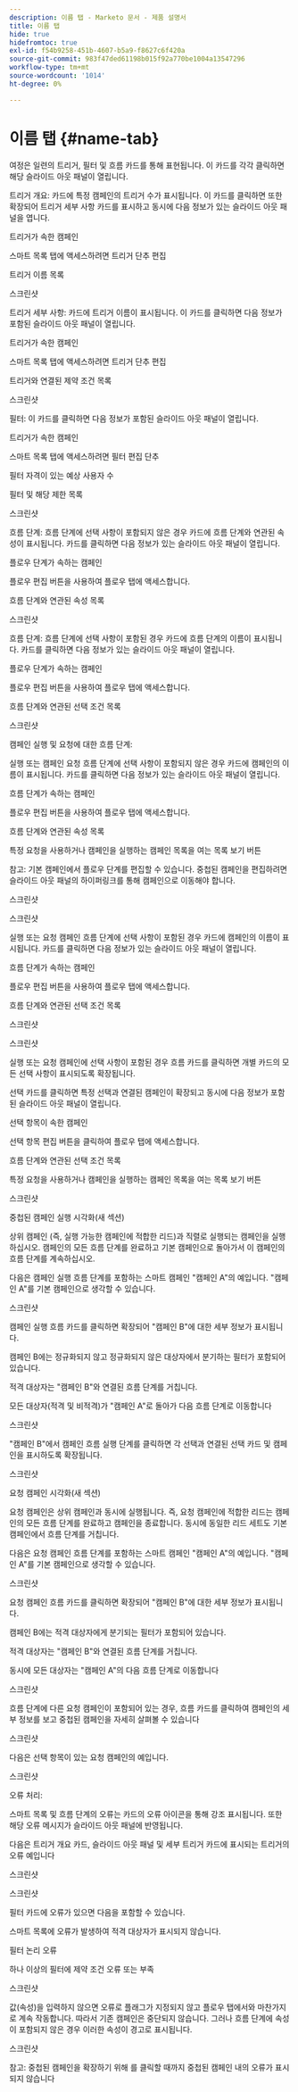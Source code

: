 ```yaml
---
description: 이름 탭 - Marketo 문서 - 제품 설명서
title: 이름 탭
hide: true
hidefromtoc: true
exl-id: f54b9258-451b-4607-b5a9-f8627c6f420a
source-git-commit: 983f47ded61198b015f92a770be1004a13547296
workflow-type: tm+mt
source-wordcount: '1014'
ht-degree: 0%

---
```


# 이름 탭 {#name-tab}

여정은 일련의 트리거, 필터 및 흐름 카드를 통해 표현됩니다. 이 카드를 각각 클릭하면 해당 슬라이드 아웃 패널이 열립니다.

트리거 개요: 카드에 특정 캠페인의 트리거 수가 표시됩니다. 이 카드를 클릭하면 또한 확장되어 트리거 세부 사항 카드를 표시하고 동시에 다음 정보가 있는 슬라이드 아웃 패널을 엽니다.

트리거가 속한 캠페인

스마트 목록 탭에 액세스하려면 트리거 단추 편집

트리거 이름 목록

스크린샷

트리거 세부 사항: 카드에 트리거 이름이 표시됩니다. 이 카드를 클릭하면 다음 정보가 포함된 슬라이드 아웃 패널이 열립니다.

트리거가 속한 캠페인

스마트 목록 탭에 액세스하려면 트리거 단추 편집

트리거와 연결된 제약 조건 목록

스크린샷

필터: 이 카드를 클릭하면 다음 정보가 포함된 슬라이드 아웃 패널이 열립니다.

트리거가 속한 캠페인

스마트 목록 탭에 액세스하려면 필터 편집 단추

필터 자격이 있는 예상 사용자 수

필터 및 해당 제한 목록

스크린샷

흐름 단계: 흐름 단계에 선택 사항이 포함되지 않은 경우 카드에 흐름 단계와 연관된 속성이 표시됩니다. 카드를 클릭하면 다음 정보가 있는 슬라이드 아웃 패널이 열립니다.

플로우 단계가 속하는 캠페인

플로우 편집 버튼을 사용하여 플로우 탭에 액세스합니다.

흐름 단계와 연관된 속성 목록

스크린샷

흐름 단계: 흐름 단계에 선택 사항이 포함된 경우 카드에 흐름 단계의 이름이 표시됩니다. 카드를 클릭하면 다음 정보가 있는 슬라이드 아웃 패널이 열립니다.

플로우 단계가 속하는 캠페인

플로우 편집 버튼을 사용하여 플로우 탭에 액세스합니다.

흐름 단계와 연관된 선택 조건 목록

스크린샷

캠페인 실행 및 요청에 대한 흐름 단계:

실행 또는 캠페인 요청 흐름 단계에 선택 사항이 포함되지 않은 경우 카드에 캠페인의 이름이 표시됩니다. 카드를 클릭하면 다음 정보가 있는 슬라이드 아웃 패널이 열립니다.

흐름 단계가 속하는 캠페인

플로우 편집 버튼을 사용하여 플로우 탭에 액세스합니다.

흐름 단계와 연관된 속성 목록

특정 요청을 사용하거나 캠페인을 실행하는 캠페인 목록을 여는 목록 보기 버튼

참고: 기본 캠페인에서 플로우 단계를 편집할 수 있습니다. 중첩된 캠페인을 편집하려면 슬라이드 아웃 패널의 하이퍼링크를 통해 캠페인으로 이동해야 합니다.

스크린샷

스크린샷

실행 또는 요청 캠페인 흐름 단계에 선택 사항이 포함된 경우 카드에 캠페인의 이름이 표시됩니다. 카드를 클릭하면 다음 정보가 있는 슬라이드 아웃 패널이 열립니다.

흐름 단계가 속하는 캠페인

플로우 편집 버튼을 사용하여 플로우 탭에 액세스합니다.

흐름 단계와 연관된 선택 조건 목록

스크린샷

스크린샷

실행 또는 요청 캠페인에 선택 사항이 포함된 경우 흐름 카드를 클릭하면 개별 카드의 모든 선택 사항이 표시되도록 확장됩니다.

선택 카드를 클릭하면 특정 선택과 연결된 캠페인이 확장되고 동시에 다음 정보가 포함된 슬라이드 아웃 패널이 열립니다.

선택 항목이 속한 캠페인

선택 항목 편집 버튼을 클릭하여 플로우 탭에 액세스합니다.

흐름 단계와 연관된 선택 조건 목록

특정 요청을 사용하거나 캠페인을 실행하는 캠페인 목록을 여는 목록 보기 버튼

스크린샷

중첩된 캠페인 실행 시각화(새 섹션)

상위 캠페인 (즉, 실행 가능한 캠페인에 적합한 리드)과 직렬로 실행되는 캠페인을 실행하십시오. 캠페인의 모든 흐름 단계를 완료하고 기본 캠페인으로 돌아가서 이 캠페인의 흐름 단계를 계속하십시오.

다음은 캠페인 실행 흐름 단계를 포함하는 스마트 캠페인 &quot;캠페인 A&quot;의 예입니다. &quot;캠페인 A&quot;를 기본 캠페인으로 생각할 수 있습니다.

스크린샷

캠페인 실행 흐름 카드를 클릭하면 확장되어 &quot;캠페인 B&quot;에 대한 세부 정보가 표시됩니다.

캠페인 B에는 정규화되지 않고 정규화되지 않은 대상자에서 분기하는 필터가 포함되어 있습니다.

적격 대상자는 &quot;캠페인 B&quot;와 연결된 흐름 단계를 거칩니다.

모든 대상자(적격 및 비적격)가 &quot;캠페인 A&quot;로 돌아가 다음 흐름 단계로 이동합니다

스크린샷

&quot;캠페인 B&quot;에서 캠페인 흐름 실행 단계를 클릭하면 각 선택과 연결된 선택 카드 및 캠페인을 표시하도록 확장됩니다.

스크린샷

요청 캠페인 시각화(새 섹션)

요청 캠페인은 상위 캠페인과 동시에 실행됩니다. 즉, 요청 캠페인에 적합한 리드는 캠페인의 모든 흐름 단계를 완료하고 캠페인을 종료합니다. 동시에 동일한 리드 세트도 기본 캠페인에서 흐름 단계를 거칩니다.

다음은 요청 캠페인 흐름 단계를 포함하는 스마트 캠페인 &quot;캠페인 A&quot;의 예입니다. &quot;캠페인 A&quot;를 기본 캠페인으로 생각할 수 있습니다.

스크린샷

요청 캠페인 흐름 카드를 클릭하면 확장되어 &quot;캠페인 B&quot;에 대한 세부 정보가 표시됩니다.

캠페인 B에는 적격 대상자에게 분기되는 필터가 포함되어 있습니다.

적격 대상자는 &quot;캠페인 B&quot;와 연결된 흐름 단계를 거칩니다.

동시에 모든 대상자는 &quot;캠페인 A&quot;의 다음 흐름 단계로 이동합니다

스크린샷

흐름 단계에 다른 요청 캠페인이 포함되어 있는 경우, 흐름 카드를 클릭하여 캠페인의 세부 정보를 보고 중첩된 캠페인을 자세히 살펴볼 수 있습니다

스크린샷

다음은 선택 항목이 있는 요청 캠페인의 예입니다.

스크린샷

오류 처리:

스마트 목록 및 흐름 단계의 오류는 카드의 오류 아이콘을 통해 강조 표시됩니다. 또한 해당 오류 메시지가 슬라이드 아웃 패널에 반영됩니다.

다음은 트리거 개요 카드, 슬라이드 아웃 패널 및 세부 트리거 카드에 표시되는 트리거의 오류 예입니다

스크린샷

스크린샷

필터 카드에 오류가 있으면 다음을 포함할 수 있습니다.

스마트 목록에 오류가 발생하여 적격 대상자가 표시되지 않습니다.

필터 논리 오류

하나 이상의 필터에 제약 조건 오류 또는 부족

스크린샷

값(속성)을 입력하지 않으면 오류로 플래그가 지정되지 않고 플로우 탭에서와 마찬가지로 계속 작동합니다. 따라서 기존 캠페인은 중단되지 않습니다. 그러나 흐름 단계에 속성이 포함되지 않은 경우 이러한 속성이 경고로 표시됩니다.

스크린샷

참고: 중첩된 캠페인을 확장하기 위해 를 클릭할 때까지 중첩된 캠페인 내의 오류가 표시되지 않습니다
